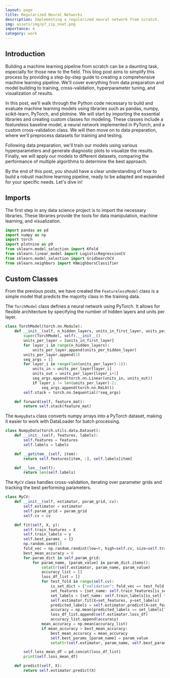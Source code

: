 ```yaml
---
layout: page
title: Regularized Neural Networks
description: Implementing a regularized neural network from scratch.
img: assets/img/p7_zip_nnet.png
importance: 4
category: work
---
```


## Introduction

Building a machine learning pipeline from scratch can be a daunting task, especially for those new to the field. This blog post aims to simplify this process by providing a step-by-step guide to creating a comprehensive machine learning pipeline. We'll cover everything from data preparation and model building to training, cross-validation, hyperparameter tuning, and visualization of results.

In this post, we'll walk through the Python code necessary to build and evaluate machine learning models using libraries such as pandas, numpy, scikit-learn, PyTorch, and plotnine. We will start by importing the essential libraries and creating custom classes for modeling. These classes include a featureless baseline model, a neural network implemented in PyTorch, and a custom cross-validation class. We will then move on to data preparation, where we'll preprocess datasets for training and testing.

Following data preparation, we'll train our models using various hyperparameters and generate diagnostic plots to visualize the results. Finally, we will apply our models to different datasets, comparing the performance of multiple algorithms to determine the best approach.

By the end of this post, you should have a clear understanding of how to build a robust machine learning pipeline, ready to be adapted and expanded for your specific needs. Let's dive in!

## Imports
The first step in any data science project is to import the necessary libraries. These libraries provide the tools for data manipulation, machine learning, and visualization.

```python
import pandas as pd
import numpy as np
import torch
import plotnine as p9
from sklearn.model_selection import KFold
from sklearn.linear_model import LogisticRegressionCV
from sklearn.model_selection import GridSearchCV
from sklearn.neighbors import KNeighborsClassifier
```

## Custom Classes
From the previous posts, we have created the `FeaturelessModel` class is a simple model that predicts the majority class in the training data. 

The `TorchModel` class defines a neural network using PyTorch. It allows for flexible architecture by specifying the number of hidden layers and units per layer.
```python
class TorchModel(torch.nn.Module):
    def __init__(self, n_hidden_layers, units_in_first_layer, units_per_hidden_layer=100):
        super(TorchModel, self).__init__()
        units_per_layer = [units_in_first_layer]
        for layer_i in range(n_hidden_layers):
            units_per_layer.append(units_per_hidden_layer)
        units_per_layer.append(1)
        seq_args = []
        for layer_i in range(len(units_per_layer)-1)):
            units_in = units_per_layer[layer_i]
            units_out = units_per_layer[layer_i+1]
            seq_args.append(torch.nn.Linear(units_in, units_out))
            if layer_i != len(units_per_layer)-2:
                seq_args.append(torch.nn.ReLU())
        self.stack = torch.nn.Sequential(*seq_args)

    def forward(self, feature_mat):
        return self.stack(feature_mat)
``` 

The `NumpyData` class converts numpy arrays into a PyTorch dataset, making it easier to work with DataLoader for batch processing.
```python
class NumpyData(torch.utils.data.Dataset):
    def __init__(self, features, labels):
        self.features = features
        self.labels = labels

    def __getitem__(self, item):
        return self.features[item, :], self.labels[item]

    def __len__(self):
        return len(self.labels)
```

The `MyCV` class handles cross-validation, iterating over parameter grids and tracking the best performing parameters.

```python
class MyCV:
    def __init__(self, estimator, param_grid, cv):
        self.estimator = estimator
        self.param_grid = param_grid
        self.cv = cv

    def fit(self, X, y):
        self.train_features = X
        self.train_labels = y
        self.best_params_ = {}
        np.random.seed(1)
        fold_vec = np.random.randint(low=0, high=self.cv, size=self.train_labels.size)
        best_mean_accuracy = 0
        for param_dict in self.param_grid:
            for param_name, [param_value] in param_dict.items():
                setattr(self.estimator, param_name, param_value)
                accuracy_list = []
                loss_df_list = []
                for test_fold in range(self.cv):
                    is_set_dict = {"validation": fold_vec == test_fold, "subtrain": fold_vec != test_fold}
                    set_features = {set_name: self.train_features[is_set, :] for set_name, is_set in is_set_dict.items()}
                    set_labels = {set_name: self.train_labels[is_set] for set_name, is_set in is_set_dict.items()}
                    self.estimator.fit(X=set_features, y=set_labels)
                    predicted_labels = self.estimator.predict(X=set_features["validation"])
                    accuracy = np.mean(predicted_labels == set_labels["validation"])
                    loss_df_list.append(self.estimator.loss_df)
                    accuracy_list.append(accuracy)
                mean_accuracy = np.mean(accuracy_list)
                if mean_accuracy > best_mean_accuracy:
                    best_mean_accuracy = mean_accuracy
                    self.best_params_[param_name] = param_value
                    setattr(self.estimator, param_name, self.best_params_[param_name])

        self.loss_mean_df = pd.concat(loss_df_list)
        print(self.loss_mean_df)

    def predict(self, X):
        return self.estimator.predict(X)
```